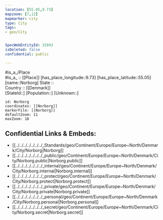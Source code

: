 ```yaml
---
location: [55.05,9.73] 
mapzoom: [7,12] 
mapmarker: city 
type: City
tags:
- geo/City


SpocWebEntityId: 32943
isDeleted: false
confidential: public

---
```

#is_a_/Place  
#is_a_ :: [[Place]] 
[has_place_longitude::9.73] 
[has_place_latitude::55.05] 
[name::Norborg] 
State ::  
Country :: [[Denmark]]  
[StateId::] 
[Population::] 
[Unknown::] 


```leaflet
id: Norborg
coordinates: [[Norborg]] 
markerFile: [[Norborg]] 
defaultZoom: 11 
maxZoom: 18
```


## Confidential Links & Embeds: 
- [[../../../../../../../_Standards/geo/Continent/Europe/Europe~North/Denmark/City/Norborg|Norborg]] 
- [[../../../../../../../_public/geo/Continent/Europe/Europe~North/Denmark/City/Norborg.public|Norborg.public]] 
- [[../../../../../../../_internal/geo/Continent/Europe/Europe~North/Denmark/City/Norborg.internal|Norborg.internal]] 
- [[../../../../../../../_protect/geo/Continent/Europe/Europe~North/Denmark/City/Norborg.protect|Norborg.protect]] 
- [[../../../../../../../_private/geo/Continent/Europe/Europe~North/Denmark/City/Norborg.private|Norborg.private]] 
- [[../../../../../../../_personal/geo/Continent/Europe/Europe~North/Denmark/City/Norborg.personal|Norborg.personal]] 
- [[../../../../../../../_secret/geo/Continent/Europe/Europe~North/Denmark/City/Norborg.secret|Norborg.secret]] 
